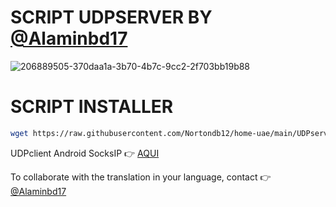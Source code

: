 # SCRIPT UDPSERVER BY [@Alaminbd17](https://t.me/alaminbd17)

![206889505-370daa1a-3b70-4b7c-9cc2-2f703bb19b88](https://github.com/Nortondb12/home-uae/assets/130533100/c8eb3183-0f54-4ea5-8430-d285114c3aad)


# SCRIPT INSTALLER
```bash
wget https://raw.githubusercontent.com/Nortondb12/home-uae/main/UDPserver.sh; chmod +x UDPserver.sh; ./UDPserver.sh
```


UDPclient Android SocksIP :point_right: [AQUI](https://play.google.com/store/apps/details?id=com.newtoolsworks.sockstunnel)


To collaborate with the translation in your language, contact :point_right: [@Alaminbd17](https://t.me/alaminbd17)
